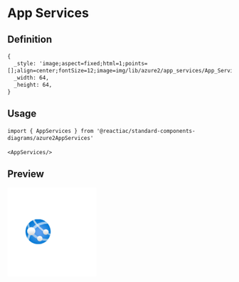 # App Services

## Definition

```
{
  _style: 'image;aspect=fixed;html=1;points=[];align=center;fontSize=12;image=img/lib/azure2/app_services/App_Services.svg;strokeColor=none;',
  _width: 64,
  _height: 64,
}
```

## Usage

```
import { AppServices } from '@reactiac/standard-components-diagrams/azure2AppServices'

<AppServices/>
```

## Preview

<img src="./app-services.png" width="200"/>
